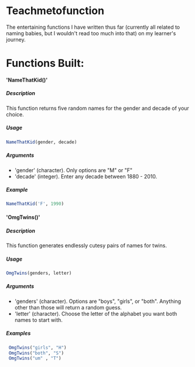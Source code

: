 # Teachmetofunction

The entertaining functions I have written thus far (currently all related to naming babies, but I wouldn't read too much into that) on my learner's journey.

# Functions Built:

#### 'NameThatKid()'
##### Description
This function returns five random names for the gender and decade of your choice.
##### Usage
```R
NameThatKid(gender, decade)
```
##### Arguments
* 'gender' (character).  Only options are "M" or "F"
* 'decade' (integer). Enter any decade between 1880 - 2010.
##### Example
```R 
NameThatKid('F', 1990)
```
#### 'OmgTwins()'
##### Description
This function generates endlessly cutesy pairs of names for twins.
##### Usage
```R
OmgTwins(genders, letter)
```
##### Arguments
* 'genders' (character).  Options are "boys", "girls", or "both".  Anything other than those will return a random guess.
* 'letter' (character).  Choose the letter of the alphabet you want both names to start with.
##### Examples
```R
 OmgTwins("girls", "H")
 OmgTwins("both", "S")
 OmgTwins("um" , "T")
```
